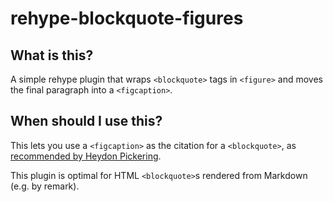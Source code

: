 # rehype-blockquote-figures

## What is this?

A simple rehype plugin that wraps `<blockquote>` tags in `<figure>` and moves
the final paragraph into a `<figcaption>`.

## When should I use this?

This lets you use a `<figcaption>` as the citation for a `<blockquote>`, as
[recommended by Heydon
Pickering](https://heydonworks.com/article/the-blockquote-element/).

This plugin is optimal for HTML `<blockquote>`s rendered from Markdown (e.g. by remark).
